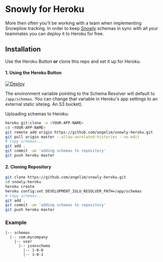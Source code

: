 # Snowly for Heroku

More then often you'll be working with a team when implementing Snowplow tracking. In order to keep [Snowly](https://github.com/angelim/snowly) schemas in sync with all your teammates you can deploy it to Heroku for free.

## Installation

Use the Heroku Button __or__ clone this repo and set it up for Heroku.

#### 1. Using the Heroku Button

[![Deploy](https://www.herokucdn.com/deploy/button.svg)](https://heroku.com/deploy)

The environment variable pointing to the Schema Resolver will default to `/app/schemas`. You can change that variable in Heroku's app settings to an external static site(eg. An S3 bucket).

Uploading schemas to Heroku:

```bash
heroku git:clone -a <YOUR-APP-NAME>
cd <YOUR-APP-NAME>
git remote add origin https://github.com/angelim/snowly-heroku.git
git pull origin master --allow-unrelated-histories --no-edit
# Copy schemas...
git add .
git commit -am 'adding schemas to repository'
git push heroku master
```

#### 2. Cloning Repository

```bash
git clone https://github.com/angelim/snowly-heroku.git
cd snowly-heroku
heroku create
heroku config:set DEVELOPMENT_IGLU_RESOLVER_PATH=/app/schemas
# Copy schemas...
git add .
git commit -am 'adding schemas to repository'
git push heroku master
```

### Example

```
|-- schemas
  |-- com.mycompany
    |-- user
      |-- jsonschema
        |-- 1-0-0
        |-- 1-0-1
```
